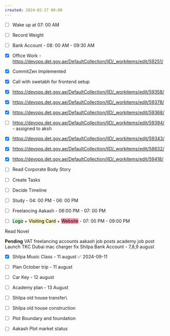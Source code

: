 ```yaml
---
created: 2024-02-27 00:08
---
```

- [ ] Wake up at 07: 00 AM
- [ ] Record Weight
- [ ] Bank Account - 08: 00 AM - 09:30 AM
- [x] Office Work -  https://devops.det.gov.ae/DefaultCollection/IID/_workitems/edit/59251/
- [x] CommitZen Implemented
- [x] Call with swetabh for frontend setup
- [x] https://devops.det.gov.ae/DefaultCollection/IID/_workitems/edit/59358/
- [x] https://devops.det.gov.ae/DefaultCollection/IID/_workitems/edit/59378/
- [x] https://devops.det.gov.ae/DefaultCollection/IID/_workitems/edit/59368/
- [ ] https://devops.det.gov.ae/DefaultCollection/IID/_workitems/edit/59394/ - assigned to aksh
- [x] https://devops.det.gov.ae/DefaultCollection/IID/_workitems/edit/59343/
- [x] https://devops.det.gov.ae/DefaultCollection/IID/_workitems/edit/58632/
- [x] https://devops.det.gov.ae/DefaultCollection/IID/_workitems/edit/59418/
- [ ] Read Corporate Body Story
- [ ] Create Tasks
- [ ] Decide Timeline

- [ ] Study - 04: 00 PM - 06: 00 PM
- [ ] Freelancing Aakash - 06:00 PM - 07: 00 PM
- [ ] <mark style="background: #BBFABBA6;">Logo</mark> + <mark style="background: #FFF3A3A6;">Visiting Card</mark> + <mark style="background: #FF5582A6;">Website</mark> - 07: 00 PM - 09:00 PM



Read Novel

**Pending**
VAT 
freelancing accounts
aakash job posts
academy job post
Launch TKC Dubai
mac charger fix
Shilpa Bank Account - 7,8,9 august
- [x] Shilpa Music Class - 11 august ✅ 2024-09-11
- [ ] Plan October trip - 11 august
- [ ] Car Key - 12 august
- [ ] Academy plan - 13 August
- [ ] Shilpa old house transfer\
- [ ] Shilpa old house construction
- [ ] Plot Boundary and foundation 
- [ ] Aakash Plot market status


